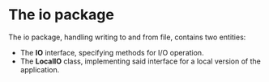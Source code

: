 # The io package

The io package, handling writing to and from file, contains two entities:

- The **IO** interface, specifying methods for I/O operation.
- The **LocalIO** class, implementing said interface for a local version of the application.